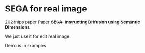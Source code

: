 # SEGA for real image

2023nips paper [Paper](https://arxiv.org/abs/2301.12247) **SEGA: Instructing Diffusion using Semantic Dimensions**. 


We just use it for edit real image.

Demo is in examples



